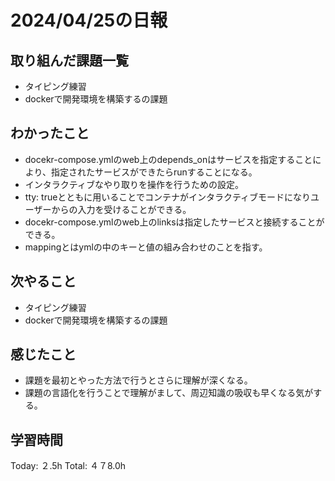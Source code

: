 # 2024/04/25の日報
## 取り組んだ課題一覧
* タイピング練習
*  dockerで開発環境を構築するの課題
## わかったこと
*  docekr-compose.ymlのweb上のdepends_onはサービスを指定することにより、指定されたサービスができたらrunすることになる。
  *  インタラクティブなやり取りを操作を行うための設定。
  *  tty: trueとともに用いることでコンテナがインタラクティブモードになりユーザーからの入力を受けることができる。  
*   docekr-compose.ymlのweb上のlinksは指定したサービスと接続することができる。
*   mappingとはymlの中のキーと値の組み合わせのことを指す。
## 次やること
* タイピング練習
* dockerで開発環境を構築するの課題
## 感じたこと
*  課題を最初とやった方法で行うとさらに理解が深くなる。
*  課題の言語化を行うことで理解がまして、周辺知識の吸収も早くなる気がする。
##  学習時間
Today: ２.5h
Total: ４７8.0h
